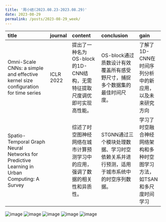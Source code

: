 ```yaml
---
title: '周小结(2023.08.23-2023.08.29)'
date: 2023-08-29
permalink: /posts/2023-08-29_week/
---
```

| title                                                                                      | journal   | content                                                                      | conclusion                                                                              | gain                                                                   |
|:-------------------------------------------------------------------------------------------|:----------|:-----------------------------------------------------------------------------|:----------------------------------------------------------------------------------------|:-----------------------------------------------------------------------|
| Omni-Scale CNNs: a simple and effective kernel size configuration for time series          | ICLR 2022 | 提出了一种名为OS-block的1D-CNN结构，无需特征提取尺度调优即可实现高性能。     | OS-block通过质数设计有效覆盖所有感受野尺寸，捕捉多个数据集的最佳时间尺度。              | 了解了1D-CNN在时间序列分析中的新应用，以及未来研究方向                 |
| Spatio-Temporal Graph Neural Networks for Predictive Learning in Urban Computing: A Survey |           | 综述了时空图神经网络在城市计算预测学习中的应用，强调了数据的相关性和异质性。 | STGNN通过三个模块处理数据、学习时空依赖关系并进行预测，适用于城市系统中的时空序列数据。 | 学习了时空融合神经网络架构和多种时空图学习方法，如TSAN和多尺度时间学习 |


![image](/files/post/2023-08-29-week/0.jpg)
![image](/files/post/2023-08-29-week/1.jpg)
![image](/files/post/2023-08-29-week/2.jpg)
![image](/files/post/2023-08-29-week/3.jpg)
![image](/files/post/2023-08-29-week/4.jpg)